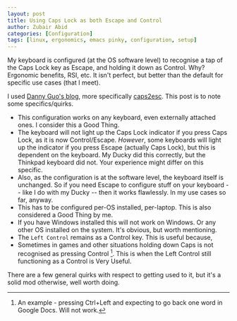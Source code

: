 ```yaml
---
layout: post
title: Using Caps Lock as both Escape and Control
author: Zubair Abid
categories: [Configuration]
tags: [linux, ergonomics, emacs pinky, configuration, setup] 
---
```


My keyboard is configured (at the OS software level) to recognise a tap of the
Caps Lock key as Escape, and holding it down as Control. Why? Ergonomic
benefits, RSI, etc. It isn't perfect, but better than the default for specific
use cases (that I meet).

I used [Danny Guo's blog], more specifically [caps2esc]. This post is to note
some specifics/quirks.

- This configuration works on any keyboard, even externally attached ones. I
  consider this a Good Thing.
- The keyboard will not light up the Caps Lock indicator if you press Caps
  Lock, as it is now Control/Escape. *However*, some keyboards will light up the
  indicator if you press Escape (actually Caps Lock), but this is dependent on
  the keyboard. My Ducky did this correctly, but the Thinkpad keyboard did not.
  Your experience might differ on this specific.
- Also, as the configuration is at the software level, the keyboard itself is
  unchanged. So if you need Escape to configure stuff on your keyboard -- like I
  do with my Ducky -- then it works flawlessly. In my use cases so far, anyway.
- This has to be configured per-OS installed, per-laptop. This is also
  considered a Good Thing by me.
- If you have Windows installed this will not work on Windows. Or any other OS
  installed on the system. It's obvious, but worth mentioning.
- The `Left Control` remains as a Control key. This is useful because,
- Sometimes in games and other situations holding down Caps is not recognised as
  pressing Control [^loss]. This is when the Left Control still functioning as a
  Control is Very Useful.

There are a few general quirks with respect to getting used to it, but it's a
solid mod otherwise, well worth doing.

[Danny Guo's blog]: https://www.dannyguo.com/blog/remap-caps-lock-to-escape-and-control/
[caps2esc]: https://gitlab.com/interception/linux/plugins/caps2esc

[^loss]: An example - pressing Ctrl+Left and expecting to go back one word in Google Docs. Will not work.

